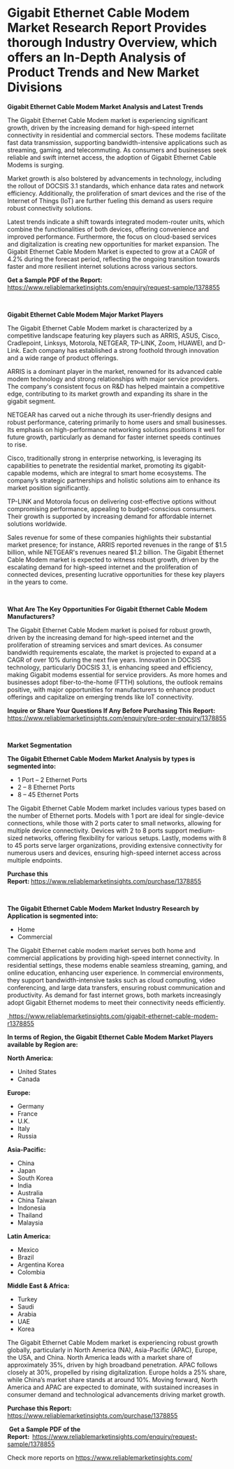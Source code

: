 <p><h1>Gigabit Ethernet Cable Modem Market Research Report Provides thorough Industry Overview, which offers an In-Depth Analysis of Product Trends and New Market Divisions</h1></p><p><strong>Gigabit Ethernet Cable Modem Market Analysis and Latest Trends</strong></p>
<p><p>The Gigabit Ethernet Cable Modem market is experiencing significant growth, driven by the increasing demand for high-speed internet connectivity in residential and commercial sectors. These modems facilitate fast data transmission, supporting bandwidth-intensive applications such as streaming, gaming, and telecommuting. As consumers and businesses seek reliable and swift internet access, the adoption of Gigabit Ethernet Cable Modems is surging.</p><p>Market growth is also bolstered by advancements in technology, including the rollout of DOCSIS 3.1 standards, which enhance data rates and network efficiency. Additionally, the proliferation of smart devices and the rise of the Internet of Things (IoT) are further fueling this demand as users require robust connectivity solutions.</p><p>Latest trends indicate a shift towards integrated modem-router units, which combine the functionalities of both devices, offering convenience and improved performance. Furthermore, the focus on cloud-based services and digitalization is creating new opportunities for market expansion. The Gigabit Ethernet Cable Modem Market is expected to grow at a CAGR of 4.2% during the forecast period, reflecting the ongoing transition towards faster and more resilient internet solutions across various sectors.</p></p>
<p><strong>Get a Sample PDF of the Report:&nbsp;</strong> <a href="https://www.reliablemarketinsights.com/enquiry/request-sample/1378855?utm_campaign=2210&utm_medium=2&utm_source=Github&utm_content=ia&utm_term=06042025&utm_id=gigabit-ethernet-cable-modem">https://www.reliablemarketinsights.com/enquiry/request-sample/1378855</a></p>
<p>&nbsp;</p>
<p><strong>Gigabit Ethernet Cable Modem Major Market Players</strong></p>
<p><p>The Gigabit Ethernet Cable Modem market is characterized by a competitive landscape featuring key players such as ARRIS, ASUS, Cisco, Cradlepoint, Linksys, Motorola, NETGEAR, TP-LINK, Zoom, HUAWEI, and D-Link. Each company has established a strong foothold through innovation and a wide range of product offerings.</p><p>ARRIS is a dominant player in the market, renowned for its advanced cable modem technology and strong relationships with major service providers. The company's consistent focus on R&D has helped maintain a competitive edge, contributing to its market growth and expanding its share in the gigabit segment.</p><p>NETGEAR has carved out a niche through its user-friendly designs and robust performance, catering primarily to home users and small businesses. Its emphasis on high-performance networking solutions positions it well for future growth, particularly as demand for faster internet speeds continues to rise.</p><p>Cisco, traditionally strong in enterprise networking, is leveraging its capabilities to penetrate the residential market, promoting its gigabit-capable modems, which are integral to smart home ecosystems. The company’s strategic partnerships and holistic solutions aim to enhance its market position significantly.</p><p>TP-LINK and Motorola focus on delivering cost-effective options without compromising performance, appealing to budget-conscious consumers. Their growth is supported by increasing demand for affordable internet solutions worldwide.</p><p>Sales revenue for some of these companies highlights their substantial market presence; for instance, ARRIS reported revenues in the range of $1.5 billion, while NETGEAR's revenues neared $1.2 billion. The Gigabit Ethernet Cable Modem market is expected to witness robust growth, driven by the escalating demand for high-speed internet and the proliferation of connected devices, presenting lucrative opportunities for these key players in the years to come.</p></p>
<p>&nbsp;</p>
<p><strong>What Are The Key Opportunities For Gigabit Ethernet Cable Modem Manufacturers?</strong></p>
<p><p>The Gigabit Ethernet Cable Modem market is poised for robust growth, driven by the increasing demand for high-speed internet and the proliferation of streaming services and smart devices. As consumer bandwidth requirements escalate, the market is projected to expand at a CAGR of over 10% during the next five years. Innovation in DOCSIS technology, particularly DOCSIS 3.1, is enhancing speed and efficiency, making Gigabit modems essential for service providers. As more homes and businesses adopt fiber-to-the-home (FTTH) solutions, the outlook remains positive, with major opportunities for manufacturers to enhance product offerings and capitalize on emerging trends like IoT connectivity.</p></p>
<p><strong>Inquire or Share Your Questions If Any Before Purchasing This Report:</strong> <a href="https://www.reliablemarketinsights.com/enquiry/pre-order-enquiry/1378855?utm_campaign=2210&utm_medium=2&utm_source=Github&utm_content=ia&utm_term=06042025&utm_id=gigabit-ethernet-cable-modem">https://www.reliablemarketinsights.com/enquiry/pre-order-enquiry/1378855</a></p>
<p>&nbsp;</p>
<p><strong>Market Segmentation</strong></p>
<p><strong>The Gigabit Ethernet Cable Modem Market Analysis by types is segmented into:</strong></p>
<p><ul><li>1 Port – 2 Ethernet Ports</li><li>2 – 8 Ethernet Ports</li><li>8 – 45 Ethernet Ports</li></ul></p>
<p><p>The Gigabit Ethernet Cable Modem market includes various types based on the number of Ethernet ports. Models with 1 port are ideal for single-device connections, while those with 2 ports cater to small networks, allowing for multiple device connectivity. Devices with 2 to 8 ports support medium-sized networks, offering flexibility for various setups. Lastly, modems with 8 to 45 ports serve larger organizations, providing extensive connectivity for numerous users and devices, ensuring high-speed internet access across multiple endpoints. </p></p>
<p><strong>Purchase this Report:&nbsp;</strong><a href="https://www.reliablemarketinsights.com/purchase/1378855?utm_campaign=2210&utm_medium=2&utm_source=Github&utm_content=ia&utm_term=06042025&utm_id=gigabit-ethernet-cable-modem">https://www.reliablemarketinsights.com/purchase/1378855</a></p>
<p>&nbsp;</p>
<p><strong>The Gigabit Ethernet Cable Modem Market Industry Research by Application is segmented into:</strong></p>
<p><ul><li>Home</li><li>Commercial</li></ul></p>
<p><p>The Gigabit Ethernet cable modem market serves both home and commercial applications by providing high-speed internet connectivity. In residential settings, these modems enable seamless streaming, gaming, and online education, enhancing user experience. In commercial environments, they support bandwidth-intensive tasks such as cloud computing, video conferencing, and large data transfers, ensuring robust communication and productivity. As demand for fast internet grows, both markets increasingly adopt Gigabit Ethernet modems to meet their connectivity needs efficiently.</p></p>
<p><a href="https://www.reliablemarketinsights.com/gigabit-ethernet-cable-modem-r1378855?utm_campaign=2210&utm_medium=2&utm_source=Github&utm_content=ia&utm_term=06042025&utm_id=gigabit-ethernet-cable-modem">&nbsp;https://www.reliablemarketinsights.com/gigabit-ethernet-cable-modem-r1378855</a></p>
<p><strong>In terms of Region, the Gigabit Ethernet Cable Modem Market Players available by Region are:</strong></p>
<p>
    <p> <strong> North America: </strong>
        <ul>
            <li>United States</li>
            <li>Canada</li>
        </ul>
        </p> 
    <p> <strong> Europe: </strong>
        <ul>
            <li>Germany</li>
            <li>France</li>
            <li>U.K.</li>
            <li>Italy</li>
            <li>Russia</li>
        </ul>
        </p> 
    <p> <strong> Asia-Pacific: </strong>
        <ul>
            <li>China</li>
            <li>Japan</li>
            <li>South Korea</li>
            <li>India</li>
            <li>Australia</li>
            <li>China Taiwan</li>
            <li>Indonesia</li>
            <li>Thailand</li>
            <li>Malaysia</li>
        </ul>
        </p> 
    <p> <strong> Latin America: </strong>
        <ul>
            <li>Mexico</li>
            <li>Brazil</li>
            <li>Argentina Korea</li>
            <li>Colombia</li>
        </ul>
        </p> 
    <p> <strong> Middle East & Africa: </strong>
        <ul>
            <li>Turkey</li>
            <li>Saudi</li>
            <li>Arabia</li>
            <li>UAE</li>
            <li>Korea</li>
        </ul>
    </p>
    </p>
<p><p>The Gigabit Ethernet Cable Modem market is experiencing robust growth globally, particularly in North America (NA), Asia-Pacific (APAC), Europe, the USA, and China. North America leads with a market share of approximately 35%, driven by high broadband penetration. APAC follows closely at 30%, propelled by rising digitalization. Europe holds a 25% share, while China’s market share stands at around 10%. Moving forward, North America and APAC are expected to dominate, with sustained increases in consumer demand and technological advancements driving market growth.</p></p>
<p><strong>Purchase this Report: </strong><a href="https://www.reliablemarketinsights.com/purchase/1378855?utm_campaign=2210&utm_medium=2&utm_source=Github&utm_content=ia&utm_term=06042025&utm_id=gigabit-ethernet-cable-modem">https://www.reliablemarketinsights.com/purchase/1378855</a></p>
<p>&nbsp;<strong>Get a Sample PDF of the Report:&nbsp;&nbsp;</strong><a href="https://www.reliablemarketinsights.com/enquiry/request-sample/1378855?utm_campaign=2210&utm_medium=2&utm_source=Github&utm_content=ia&utm_term=06042025&utm_id=gigabit-ethernet-cable-modem">https://www.reliablemarketinsights.com/enquiry/request-sample/1378855</a></p>
<p><strong></strong></p>
<p>Check more reports on <a href="https://www.reliablemarketinsights.com/?utm_campaign=2210&utm_medium=2&utm_source=Github&utm_content=ia&utm_term=06042025&utm_id=gigabit-ethernet-cable-modem">https://www.reliablemarketinsights.com/</a></p>